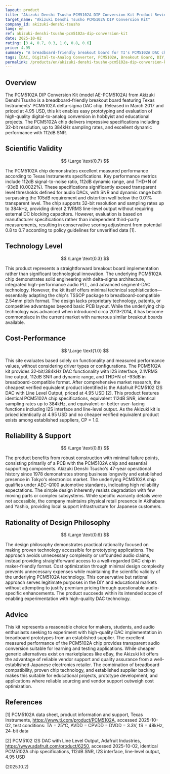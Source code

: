 ```yaml
---
layout: product
title: "Akizuki Denshi Tsusho PCM5102A DIP Conversion Kit Product Review"
target_name: "Akizuki Denshi Tsusho PCM5102A DIP Conversion Kit"
company_id: akizuki-denshi-tsusho
lang: en
ref: akizuki-denshi-tsusho-pcm5102a-dip-conversion-kit
date: 2025-10-02
rating: [3.4, 0.7, 0.3, 1.0, 0.8, 0.6]
price: 4.95
summary: "A breadboard-friendly breakout board for TI's PCM5102A DAC chip offering excellent measured performance with reliable sourcing from an established supplier"
tags: [DAC, Digital-to-Analog Converter, PCM5102A, Breakout Board, DIY, Audio Kit]
permalink: /products/en/akizuki-denshi-tsusho-pcm5102a-dip-conversion-kit/
---
```


## Overview

The PCM5102A DIP Conversion Kit (model AE-PCM5102A) from Akizuki Denshi Tsusho is a breadboard-friendly breakout board featuring Texas Instruments' PCM5102A delta-sigma DAC chip. Released in March 2017 and priced at 4.95 USD, this kit enables easy prototyping and evaluation of high-quality digital-to-analog conversion in hobbyist and educational projects. The PCM5102A chip delivers impressive specifications including 32-bit resolution, up to 384kHz sampling rates, and excellent dynamic performance with 112dB SNR.

## Scientific Validity

$$ \Large \text{0.7} $$

The PCM5102A chip demonstrates excellent measured performance according to Texas Instruments specifications. Key performance metrics include 112dB signal-to-noise ratio, 112dB dynamic range, and THD+N of -93dB (0.0022%). These specifications significantly exceed transparent level thresholds defined for audio DACs, with SNR and dynamic range both surpassing the 105dB requirement and distortion well below the 0.01% transparent level. The chip supports 32-bit resolution and sampling rates up to 384kHz, providing direct 2.1VRMS line-level output without requiring external DC blocking capacitors. However, evaluation is based on manufacturer specifications rather than independent third-party measurements, resulting in conservative scoring adjustment from potential 0.8 to 0.7 according to policy guidelines for unverified data [1].

## Technology Level

$$ \Large \text{0.3} $$

This product represents a straightforward breakout board implementation rather than significant technological innovation. The underlying PCM5102A chip demonstrates solid engineering with delta-sigma architecture, integrated high-performance audio PLL, and advanced segment-DAC technology. However, the kit itself offers minimal technical sophistication—essentially adapting the chip's TSSOP package to breadboard-compatible 2.54mm pitch format. The design lacks proprietary technology, patents, or competitive advantages beyond basic PCB layout. While the underlying chip technology was advanced when introduced circa 2013-2014, it has become commonplace in the current market with numerous similar breakout boards available.

## Cost-Performance

$$ \Large \text{1.0} $$

This site evaluates based solely on functionality and measured performance values, without considering driver types or configurations. The PCM5102A kit provides 32-bit/384kHz DAC functionality with I2S interface, 2.1VRMS line output, 112dB SNR and dynamic range, and THD+N of -93dB in breadboard-compatible format. After comprehensive market research, the cheapest verified equivalent product identified is the Adafruit PCM5102 I2S DAC with Line Level Output, priced at 4.95 USD [2]. This product features identical PCM5102A chip specifications, equivalent 112dB SNR, identical sampling rates up to 384kHz, and equivalent-or-better user-facing functions including I2S interface and line-level output. As the Akizuki kit is priced identically at 4.95 USD and no cheaper verified equivalent product exists among established suppliers, CP = 1.0.

## Reliability & Support

$$ \Large \text{0.8} $$

The product benefits from robust construction with minimal failure points, consisting primarily of a PCB with the PCM5102A chip and essential supporting components. Akizuki Denshi Tsusho's 47-year operational history since 1978 demonstrates strong business longevity and established presence in Tokyo's electronics market. The underlying PCM5102A chip qualifies under AEC-Q100 automotive standards, indicating high reliability expectations. The simple design inherently resists degradation with few moving parts or complex subsystems. While specific warranty details were not accessible, the company maintains physical retail presence in Akihabara and Yashio, providing local support infrastructure for Japanese customers.

## Rationality of Design Philosophy

$$ \Large \text{0.6} $$

The design philosophy demonstrates practical rationality focused on making proven technology accessible for prototyping applications. The approach avoids unnecessary complexity or unfounded audio claims, instead providing straightforward access to a well-regarded DAC chip in maker-friendly format. Cost optimization through minimal design complexity prevents unnecessary expenses while maintaining the scientific validity of the underlying PCM5102A technology. This conservative but rational approach serves legitimate purposes in the DIY and educational markets without attempting to justify premium pricing through questionable audio-specific enhancements. The product succeeds within its intended scope of enabling experimentation with high-quality DAC technology.

## Advice

This kit represents a reasonable choice for makers, students, and audio enthusiasts seeking to experiment with high-quality DAC implementation in breadboard prototypes from an established supplier. The excellent measured performance of the PCM5102A chip provides transparent audio conversion suitable for learning and testing applications. While cheaper generic alternatives exist on marketplaces like eBay, the Akizuki kit offers the advantage of reliable vendor support and quality assurance from a well-established Japanese electronics retailer. The combination of breadboard compatibility, proven chip technology, and established supplier backing makes this suitable for educational projects, prototype development, and applications where reliable sourcing and vendor support outweigh cost optimization.

## References

[1] PCM5102A data sheet, product information and support, Texas Instruments, https://www.ti.com/product/PCM5102A, accessed 2025-10-02, test conditions: TA = 25°C, AVDD = CPVDD = DVDD = 3.3V, fS = 48kHz, 24-bit data

[2] PCM5102 I2S DAC with Line Level Output, Adafruit Industries, https://www.adafruit.com/product/6250, accessed 2025-10-02, identical PCM5102A chip specifications, 112dB SNR, I2S interface, line-level output, 4.95 USD

(2025.10.2)